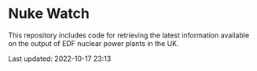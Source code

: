# Nuke Watch

This repository includes code for retrieving the latest information available on the output of EDF nuclear power plants in the UK.

Last updated: 2022-10-17 23:13